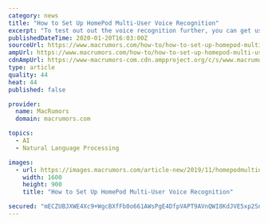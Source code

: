 ```yaml
---
category: news
title: "How to Set Up HomePod Multi-User Voice Recognition"
excerpt: "To test out out the voice recognition further, you can get users to try asking different questions that relate specifically to them, like what their upcoming calendar events are. If everything works, ‌Siri‌ will reply with their respective name and the answer to their query. The neat thing about ‌HomePod‌ multi-user support is that it ..."
publishedDateTime: 2020-01-20T16:03:00Z
sourceUrl: https://www.macrumors.com/how-to/how-to-set-up-homepod-multi-user-voice-recognition/
ampUrl: https://www.macrumors.com/how-to/how-to-set-up-homepod-multi-user-voice-recognition/amp/
cdnAmpUrl: https://www-macrumors-com.cdn.ampproject.org/c/s/www.macrumors.com/how-to/how-to-set-up-homepod-multi-user-voice-recognition/amp/
type: article
quality: 44
heat: 44
published: false

provider:
  name: MacRumors
  domain: macrumors.com

topics:
  - AI
  - Natural Language Processing

images:
  - url: https://images.macrumors.com/article-new/2019/11/homepodmultiuser.jpg?retina
    width: 1600
    height: 900
    title: "How to Set Up HomePod Multi-User Voice Recognition"

secured: "mECZUBJXWE4Xc9+WgcBXfFb0o661AWsPgE4DfpVAPT9AVnQWI8KdJVE5xp2SnqpYcI6xcy9TxdNf4z2bGd91CRlctKO3SkRS6wvCpmWcQ5TLSxGlQixa97wpqLrD0+KzKg9v3l3PEpwvkZtGA1IzFiqKsur/HXEHR0BUSbyjOrtJEXN51EKFlnCTzzdSIoaoHI4fS2deLAOHeXlT1y4NAR3lexawc3CEaJo9d17rBIWCewK6gbGq13r+up06M5o2uQDfhSRnCI7L21IG4ejQXGZ1rLLYde52DtYS7oEHJ/3drrjBopmU7x/PS04whlkbGFp4xkt6BN/L1FeXGqAYOXl8cTHVIJ5wn66VYDqTpBytnQrvIC4aGJ/5Fp2bPVahMNhantUnYRYf1wV1bVmjpxEm/sKI2QiS9krkt62OJMIM2Wu/VacJFwb1vqNsjAu9I7iPt7iwDF1BHqttaQKfbw==;8tcCjwnn5aKlCcnff9Q+uA=="
---
```


